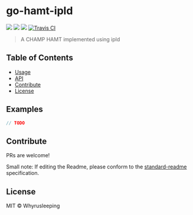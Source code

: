 go-hamt-ipld
==================

[![](https://img.shields.io/badge/made%20by-Protocol%20Labs-blue.svg?style=flat-square)](http://ipn.io)
[![](https://img.shields.io/badge/project-IPFS-blue.svg?style=flat-square)](http://libp2p.io/)
[![](https://img.shields.io/badge/freenode-%23ipfs-blue.svg?style=flat-square)](http://webchat.freenode.net/?channels=%23ipfs)
[![Travis CI](https://travis-ci.org/ipfs/go-hamt-ipld.svg?branch=master)](https://travis-ci.org/ipfs/go-hamt-ipld)

> A CHAMP HAMT implemented using ipld


## Table of Contents

- [Usage](#usage)
- [API](#api)
- [Contribute](#contribute)
- [License](#license)


## Examples

```go
// TODO
```

## Contribute

PRs are welcome!

Small note: If editing the Readme, please conform to the [standard-readme](https://github.com/RichardLitt/standard-readme) specification.

## License

MIT © Whyrusleeping
